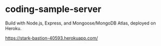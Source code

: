 # coding-sample-server
Build with Node.js, Express, and Mongoose/MongoDB Atlas, deployed on Heroku.

https://stark-bastion-40593.herokuapp.com/

